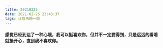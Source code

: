 ```yaml
---
title: 20210225
date: 2021-02-25 23:43:37
tags: 让我再想一想
---
```

#### 感觉已经到达了一种心境，我可以挺喜欢你，但并不一定要得到，只是远远的看着就挺开心，直到我不喜欢你。